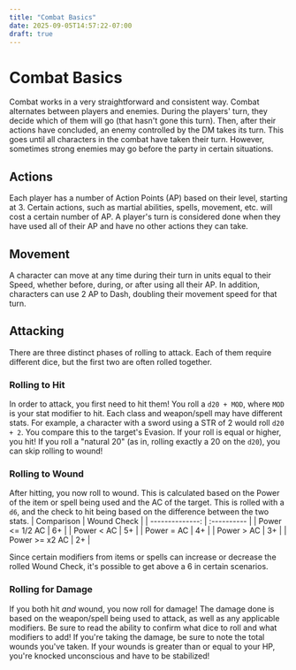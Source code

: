 ```yaml
---
title: "Combat Basics"
date: 2025-09-05T14:57:22-07:00
draft: true
---
```


# Combat Basics
Combat works in a very straightforward and consistent way. Combat alternates between players and enemies. During the players' turn, they decide which of them will go (that hasn't gone this turn). Then, after their actions have concluded, an enemy controlled by the DM takes its turn. This goes until all characters in the combat have taken their turn. However, sometimes strong enemies may go before the party in certain situations.

## Actions
Each player has a number of Action Points (AP) based on their level, starting at 3. Certain actions, such as martial abilities, spells, movement, etc. will cost a certain number of AP. A player's turn is considered done when they have used all of their AP and have no other actions they can take.

## Movement
A character can move at any time during their turn in units equal to their Speed, whether before, during, or after using all their AP. In addition, characters can use 2 AP to Dash, doubling their movement speed for that turn.

## Attacking
There are three distinct phases of rolling to attack. Each of them require different dice, but the first two are often rolled together.

### Rolling to Hit
In order to attack, you first need to hit them! You roll a `d20 + MOD`, where `MOD` is your stat modifier to hit. Each class and weapon/spell may have different stats. For example, a character with a sword using a STR of 2 would roll `d20 + 2`. You compare this to the target's Evasion. If your roll is equal or higher, you hit! If you roll a "natural 20" (as in, rolling exactly a 20 on the `d20`), you can skip rolling to wound!

### Rolling to Wound
After hitting, you now roll to wound. This is calculated based on the Power of the item or spell being used and the AC of the target. This is rolled with a `d6`, and the check to hit being based on the difference between the two stats.
| Comparison      | Wound Check |
| --------------: | :---------- |
| Power <= 1/2 AC | 6+          |
| Power < AC      | 5+          |
| Power = AC      | 4+          |
| Power > AC      | 3+          |
| Power >= x2 AC  | 2+          |

Since certain modifiers from items or spells can increase or decrease the rolled Wound Check, it's possible to get above a 6 in certain scenarios.

### Rolling for Damage
If you both hit *and* wound, you now roll for damage! The damage done is based on the weapon/spell being used to attack, as well as any applicable modifiers. Be sure to read the ability to confirm what dice to roll and what modifiers to add! If you're taking the damage, be sure to note the total wounds you've taken. If your wounds is greater than or equal to your HP, you're knocked unconscious and have to be stabilized!